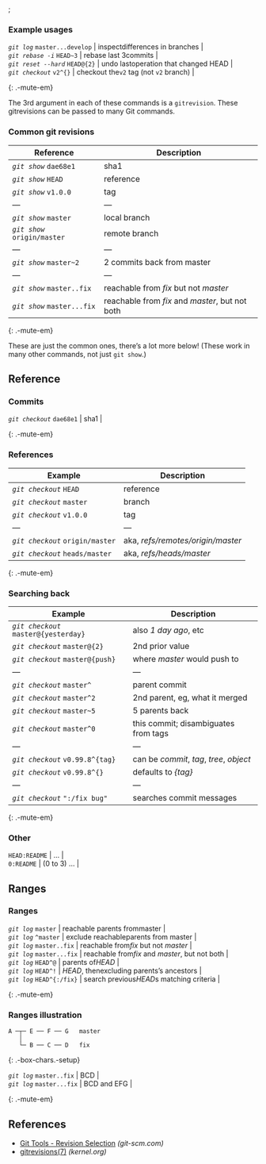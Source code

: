 ;

### Example usages

*`git log`* `master...develop` | inspectdifferences in branches |  
*`git rebase -i`* `HEAD~3` | rebase last 3commits |  
*`git reset --hard`* `HEAD@{2}` | undo lastoperation that changed HEAD |  
*`git checkout`* `v2^{}` | checkout the`v2` tag (not `v2` branch) |

{: .-mute-em}

The 3rd argument in each of these commands is a `gitrevision`. These gitrevisions can be passed to many Git commands.

### Common git revisions

<table><thead><tr class="header"><th>Reference</th><th>Description</th></tr></thead><tbody><tr class="odd"><td><em><code>git show</code></em> <code>dae68e1</code></td><td>sha1</td></tr><tr class="even"><td><em><code>git show</code></em> <code>HEAD</code></td><td>reference</td></tr><tr class="odd"><td><em><code>git show</code></em> <code>v1.0.0</code></td><td>tag</td></tr><tr class="even"><td>—</td><td>—</td></tr><tr class="odd"><td><em><code>git show</code></em> <code>master</code></td><td>local branch</td></tr><tr class="even"><td><em><code>git show</code></em> <code>origin/master</code></td><td>remote branch</td></tr><tr class="odd"><td>—</td><td>—</td></tr><tr class="even"><td><em><code>git show</code></em> <code>master~2</code></td><td>2 commits back from master</td></tr><tr class="odd"><td>—</td><td>—</td></tr><tr class="even"><td><em><code>git show</code></em> <code>master..fix</code></td><td>reachable from <em>fix</em> but not <em>master</em></td></tr><tr class="odd"><td><em><code>git show</code></em> <code>master...fix</code></td><td>reachable from <em>fix</em> and <em>master</em>, but not both</td></tr></tbody></table>

{: .-mute-em}

These are just the common ones, there’s a lot more below! (These work in many other commands, not just `git show`.)

Reference
---------

### Commits

*`git checkout`* `dae68e1` | sha1 |

{: .-mute-em}

### References

<table><thead><tr class="header"><th>Example</th><th>Description</th></tr></thead><tbody><tr class="odd"><td><em><code>git checkout</code></em> <code>HEAD</code></td><td>reference</td></tr><tr class="even"><td><em><code>git checkout</code></em> <code>master</code></td><td>branch</td></tr><tr class="odd"><td><em><code>git checkout</code></em> <code>v1.0.0</code></td><td>tag</td></tr><tr class="even"><td>—</td><td>—</td></tr><tr class="odd"><td><em><code>git checkout</code></em> <code>origin/master</code></td><td>aka, <em>refs/remotes/origin/master</em></td></tr><tr class="even"><td><em><code>git checkout</code></em> <code>heads/master</code></td><td>aka, <em>refs/heads/master</em></td></tr></tbody></table>

{: .-mute-em}

### Searching back

<table><thead><tr class="header"><th>Example</th><th>Description</th></tr></thead><tbody><tr class="odd"><td><em><code>git checkout</code></em> <code>master@{yesterday}</code></td><td>also <em>1 day ago</em>, etc</td></tr><tr class="even"><td><em><code>git checkout</code></em> <code>master@{2}</code></td><td>2nd prior value</td></tr><tr class="odd"><td><em><code>git checkout</code></em> <code>master@{push}</code></td><td>where <em>master</em> would push to</td></tr><tr class="even"><td>—</td><td>—</td></tr><tr class="odd"><td><em><code>git checkout</code></em> <code>master^</code></td><td>parent commit</td></tr><tr class="even"><td><em><code>git checkout</code></em> <code>master^2</code></td><td>2nd parent, eg, what it merged</td></tr><tr class="odd"><td><em><code>git checkout</code></em> <code>master~5</code></td><td>5 parents back</td></tr><tr class="even"><td><em><code>git checkout</code></em> <code>master^0</code></td><td>this commit; disambiguates from tags</td></tr><tr class="odd"><td>—</td><td>—</td></tr><tr class="even"><td><em><code>git checkout</code></em> <code>v0.99.8^{tag}</code></td><td>can be <em>commit</em>, <em>tag</em>, <em>tree</em>, <em>object</em></td></tr><tr class="odd"><td><em><code>git checkout</code></em> <code>v0.99.8^{}</code></td><td>defaults to <em>{tag}</em></td></tr><tr class="even"><td>—</td><td>—</td></tr><tr class="odd"><td><em><code>git checkout</code></em> <code>":/fix bug"</code></td><td>searches commit messages</td></tr></tbody></table>

{: .-mute-em}

### Other

`HEAD:README` | … |  
`0:README` | (0 to 3) … |

Ranges
------

### Ranges

*`git log`* `master` | reachable parents frommaster |  
*`git log`* `^master` | exclude reachableparents from master |  
*`git log`* `master..fix` | reachable from*fix* but not *master* |  
*`git log`* `master...fix` | reachable from*fix* and *master*, but not both |  
*`git log`* `HEAD^@` | parents of*HEAD* |  
*`git log`* `HEAD^!` | *HEAD*, thenexcluding parents’s ancestors |  
*`git log`* `HEAD^{:/fix}` | search previous*HEAD*s matching criteria |

{: .-mute-em}

### Ranges illustration

    A ─┬─ E ── F ── G   master
       │
       └─ B ── C ── D   fix

{: .-box-chars.-setup}

*`git log`* `master..fix` | BCD |  
*`git log`* `master...fix` | BCD and EFG |

{: .-mute-em}

References
----------

-   [Git Tools - Revision Selection](https://www.kernel.org/pub/software/scm/git/docs/gitrevisions.html) *(git-scm.com)*
-   [gitrevisions(7)](https://www.kernel.org/pub/software/scm/git/docs/gitrevisions.html) *(kernel.org)*
